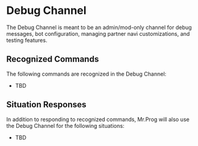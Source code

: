 # Debug Channel

The Debug Channel is meant to be an admin/mod-only channel for debug messages, bot configuration, managing partner navi customizations, and testing features. 

## Recognized Commands

The following commands are recognized in the Debug Channel:

* TBD

## Situation Responses

In addition to responding to recognized commands, Mr.Prog will also use the Debug Channel for the following situations:

* TBD